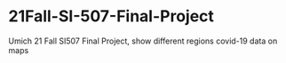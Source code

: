 # 21Fall-SI-507-Final-Project
Umich 21 Fall SI507 Final Project, show different regions covid-19 data on maps
